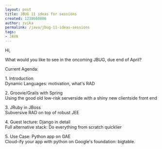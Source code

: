 ```yaml
---
layout: post
title: JBUG 11 ideas for sessions
created: 1238660806
author: zvika
permalink: /java/jbug-11-ideas-sessions
tags:
- JAVA
---
```

<p>Hi,</p>
<p>What would you like to see in the oncoming JBUG, due end of April?</p>
<p>Current Agenda:</p>
<p>1. Introduction<br />
Dynamic Languages: motivation, what's RAD</p>
<p>2. Groovie/Grails with Spring<br />
Using the good old low-risk serverside with a shiny new clientside front end</p>
<p>3. JRuby in JBoss<br />
Subversive RAD on top of robust JEE</p>
<p>4. Guest lecture: Django in detail<br />
Full alternative stack: Do everything from scratch quicklier</p>
<p>5. Use Case: Python app on GAE<br />
Cloud-ify your app with python on Google's foundation: bigtable.</p>
<p>&nbsp;</p>
